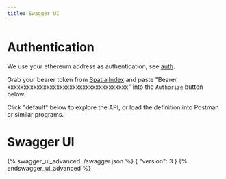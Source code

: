 ```yaml
---
title: Swagger UI
---
```


# Authentication

We use your ethereum address as authentication, see [auth](link).

Grab your bearer token from [SpatialIndex](https://beta.foam.space) and paste "Bearer xxxxxxxxxxxxxxxxxxxxxxxxxxxxxxxxxxxxx" into the `Authorize` button below.

Click "default" below to explore the API, or load the definition into Postman or similar programs.

# Swagger UI

{% swagger_ui_advanced ./swagger.json  %}
{
  "version": 3
}
{% endswagger_ui_advanced %}
